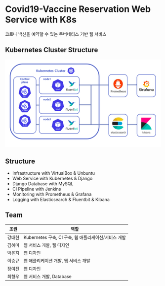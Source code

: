 # Covid19-Vaccine Reservation Web Service with K8s

코로나 백신을 예약할 수 있는 쿠버네티스 기반 웹 서비스

## Kubernetes Cluster Structure
<img src="https://github.com/ikefreet/Projects-images/blob/main/Covid19/%EA%B5%AC%EC%84%B1%EB%8F%841.png">

## Structure
* Infrastructure with VirtualBox & Unbuntu
* Web Service with Kubernetes & Django
* Django Database with MySQL
* CI Pipeline with Jenkins
* Monitoring with Prometheus & Grafana
* Logging with Elasticsearch & Fluentbit & Kibana

## Team
조원|역할
---|---|
강대현|Kubernetes 구축, CI 구축, 웹 애플리케이션/서비스 개발
김혜미|웹 서비스 개발, 웹 디자인
박윤지|웹 디자인
이승규|웹 애플리케이션 개발, 웹 서비스 개발
장여진|웹 디자인
최형우|웹 서비스 개발, Database 















